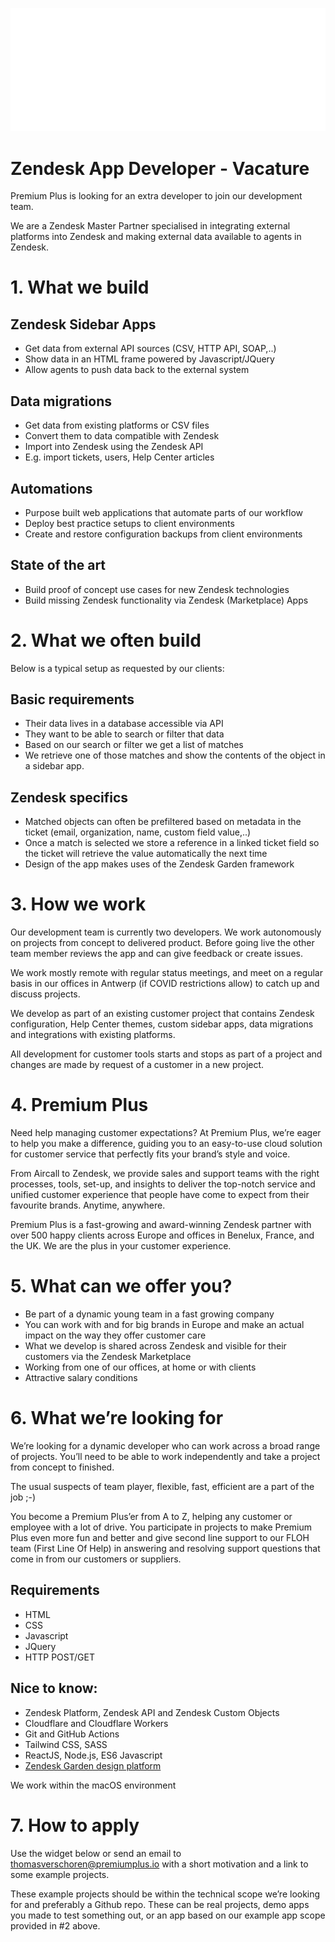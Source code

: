 ![](logo.png)

# Zendesk App Developer - Vacature

Premium Plus is looking for an extra developer to join our development team.

We are a Zendesk Master Partner specialised in integrating external platforms into Zendesk and making external data available to agents in Zendesk.

# 1. What we build
## Zendesk Sidebar Apps
- Get data from external API sources (CSV, HTTP API, SOAP,..)
- Show data in an HTML frame powered by Javascript/JQuery
- Allow agents to push data back to the external system

## Data migrations
- Get data from existing platforms or CSV files
- Convert them to data compatible with Zendesk
- Import into Zendesk using the Zendesk API
- E.g. import tickets, users, Help Center articles

## Automations
- Purpose built web applications that automate parts of our workflow
- Deploy best practice setups to client environments
- Create and restore configuration backups from client environments

## State of the art
- Build proof of concept use cases for new Zendesk technologies
- Build missing Zendesk functionality via Zendesk (Marketplace) Apps

# 2. What we often build
Below is a typical setup as requested by our clients:

## Basic requirements
- Their data lives in a database accessible via API
- They want to be able to search or filter that data
- Based on our search or filter we get a list of matches
- We retrieve one of those matches and show the contents of the object in a sidebar app.

## Zendesk specifics
- Matched objects can often be prefiltered based on metadata in the ticket (email, organization, name, custom field value,..)
- Once a match is selected we store a reference in a linked ticket field so the ticket will retrieve the value automatically the next time
- Design of the app makes uses of the Zendesk Garden framework

# 3. How we work
Our development team is currently two developers. We work autonomously on projects from concept to delivered product. Before going live the other team member reviews the app and can give feedback or create issues.

We work mostly remote with regular status meetings, and meet on a regular basis in our offices in Antwerp (if COVID restrictions allow) to catch up and discuss projects.

We develop as part of an existing customer project that contains Zendesk configuration, Help Center themes, custom sidebar apps, data migrations and integrations with existing platforms.

All development for customer tools starts and stops as part of a project and changes are made by request of a customer in a new project.

# 4. Premium Plus
Need help managing customer expectations? At Premium Plus, we’re eager to help you make a difference, guiding you to an easy-to-use cloud solution for customer service that perfectly fits your brand’s style and voice.

From Aircall to Zendesk, we provide sales and support teams with the right processes, tools, set-up, and insights to deliver the top-notch service and unified customer experience that people have come to expect from their favourite brands. Anytime, anywhere. 

Premium Plus is a fast-growing and award-winning Zendesk partner with over 500 happy clients across Europe and offices in Benelux, France, and the UK. We are the plus in your customer experience.

# 5. What can we offer you?
- Be part of a dynamic young team in a fast growing company
- You can work with and for big brands in Europe and make an actual impact on the way they offer customer care
- What we develop is shared across Zendesk and visible for their customers via the Zendesk Marketplace
- Working from one of our offices, at home or with clients 
- Attractive salary conditions

# 6. What we’re looking for
We’re looking for a dynamic developer who can work across a broad range of projects. You’ll need to be able to work independently and take a project from concept to finished.

The usual suspects of team player, flexible, fast, efficient are a part of the job ;-)

You become a Premium Plus’er from A to Z, helping any customer or employee with a lot of drive.
You participate in projects to make Premium Plus even more fun and better and give second line support to our FLOH team (First Line Of Help) in answering and resolving support questions that come in from our customers or suppliers.

## Requirements
- HTML
- CSS
- Javascript
- JQuery
- HTTP POST/GET

## Nice to know:
- Zendesk Platform, Zendesk API and Zendesk Custom Objects
- Cloudflare and Cloudflare Workers
- Git and GitHub Actions
- Tailwind CSS, SASS
- ReactJS, Node.js, ES6 Javascript
- [Zendesk Garden design platform](https://garden.zendesk.com)

We work within the macOS environment

# 7. How to apply
Use the widget below or send an email to [thomasverschoren@premiumplus.io](mailto:thomasverschoren@premiumplus.io) with a short motivation and a link to some example projects.

These example projects should be within the technical scope we’re looking for and preferably a Github repo. 
These can be real projects, demo apps you made to test something out, or an app based on our example app scope provided in #2 above.
